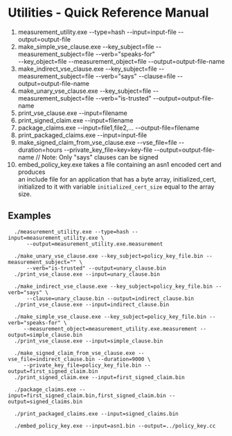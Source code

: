 # Utilities - Quick Reference Manual

  1. measurement_utility.exe --type=hash --input=input-file --output=output-file
  2. make_simple_vse_clause.exe --key_subject=file --measurement_subject=file --verb="speaks-for" \
    --key_object=file --measurement_object=file --output=output-file-name
  3. make_indirect_vse_clause.exe --key_subject=file --measurement_subject=file --verb="says" --clause=file --output=output-file-name
  4. make_unary_vse_clause.exe --key_subject=file --measurement_subject=file --verb="is-trusted" --output=output-file-name
  5. print_vse_clause.exe --input=filename
  6. print_signed_claim.exe --input=filename
  7. package_claims.exe --input=file1,file2,... --output-file=filename
  8. print_packaged_claims.exe --input=input-file
  9. make_signed_claim_from_vse_clause.exe --vse_file=file --duration=hours --private_key_file=key=key-file --output=output-file-name
  // Note:  Only "says" clauses can be signed
  10. embed_policy_key.exe takes a file containing an asn1 encoded cert and produces   
      an include file for an application that has a byte array, initialized_cert,
      initialized to it with variable `initialized_cert_size` equal to the array size.


## Examples

```shell
  ./measurement_utility.exe --type=hash --input=measurement_utility.exe \
      --output=measurement_utility.exe.measurement

  ./make_unary_vse_clause.exe --key_subject=policy_key_file.bin --measurement_subject="" \
      --verb="is-trusted" --output=unary_clause.bin
  ./print_vse_clause.exe --input=unary_clause.bin
  
  ./make_indirect_vse_clause.exe --key_subject=policy_key_file.bin --verb="says" \
      --clause=unary_clause.bin --output=indirect_clause.bin
  ./print_vse_clause.exe --input=indirect_clause.bin

  ./make_simple_vse_clause.exe --key_subject=policy_key_file.bin --verb="speaks-for" \
     --measurement_object=measurement_utility.exe.measurement --output=simple_clause.bin
  ./print_vse_clause.exe --input=simple_clause.bin

  ./make_signed_claim_from_vse_clause.exe --vse_file=indirect_clause.bin --duration=9000 \
     --private_key_file=policy_key_file.bin --output=first_signed_claim.bin
  ./print_signed_claim.exe --input=first_signed_claim.bin

  ./package_claims.exe --input=first_signed_claim.bin,first_signed_claim.bin --output=signed_claims.bin

  ./print_packaged_claims.exe --input=signed_claims.bin

  ./embed_policy_key.exe --input=asn1.bin --output=../policy_key.cc
```